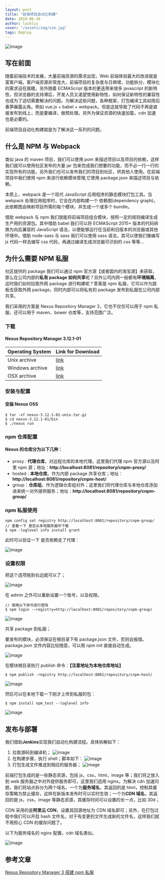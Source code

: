 ```yaml
---
layout: post
title: "前端项目自动化构建"
date: 2019-06-18
author: lucklcy
cover: "/assets/img/vim.jpg"
tags: Deploy
---
```


![image](/assets/img/deploy/001.png)

## 写在前面

随着前端技术的发展，大量前端资源的需求出现，Web 前端体验最大的改进就是富客户端，客户端资源非常庞大，前端项目的复杂度与日俱增，功能拆分，模块化的需求迫在眉睫。另外随着 ECMAScript 版本的更迭带来很多 javascript 的新特性，但浏览器的支持滞后，开发人员又渴望使用新特性，如何保证新特性的兼容性也成为了迫切需要解决的问题。为解决这些问题，各种框架，打包编译工具如雨后春笋展露尖角。例如 vue.js + babel + webpack。但是这就导致了代码不再是直接发布到线上，而是要编译，做预处理。另外为保证资源的快速加载，cdn 加速也是必要的。

前端项目自动化构建就是为了解决这一系列的问题。

## 什么是 NPM 与 Webpack

类似 java 的 maven 项目，我们可以使用 pom 来描述项目以及项目的依赖，这样我们就可以使用社区发布的大量 jar 包来完成我们想要的功能，而不必一行一行的实现所有的功能，另外我们也可以发布我们的项目到社区，供其他人使用。在前端项目中我们使用 npm 来进行依赖模块管理,它使用 package.json 来描述项目与依赖。

本质上，webpack 是一个现代 JavaScript 应用程序的静态模块打包工具。当 webpack 处理应用程序时，它会在内部构建一个 依赖图(dependency graph)，此依赖图会映射项目所需的每个模块，并生成一个或多个 bundle。

借助 webpack 与 npm 我们就能将前端项目组合模块，按照一定的规则编译生成生产用的资源包。其中借助 babel 我们可以将 ECMAScript 2015+ 版本的代码转换为向后兼容的 JavaScript 语法，以便能够运行在当前和旧版本的浏览器或其他环境中。借助 node-sass 与 sass 我们可以使用 sass 语法，其可以使我们像编写 js 代码一样去编写 css 代码，再通过编译生成浏览器可识别的 css 等等...

## 为什么需要 NPM 私服

社区提供的 package 我们可以通过 npm 官方源【或者国内的淘宝源】来获取，那么在公司内部的**私有 package 如何共享**呢？另外公司内网一般都有**环境隔离**，这时我们如何拉取外网 package 进行构建呢？答案是 npm 私服，它可以作为跳板去获取外网 package，同时内部可以将私有的 package 发布到私服在公司内部共享。

我们采用的方案是 Nexus Repository Manager 3，它也不仅仅可以用于 npm 私服，还可以用于 maven、bower 仓库等，支持范围广泛。

### 下载

#### Nexus Repository Manager 3.12.1-01

| Operating System | Link for Download                                                        |
| ---------------- | ------------------------------------------------------------------------ |
| Unix archive     | [link](http://download.sonatype.com/nexus/3/nexus-3.12.1-01-unix.tar.gz) |
| Windows archive  | [link](http://download.sonatype.com/nexus/3/nexus-3.12.1-01-win64.zip)   |
| OSX archive      | [link](http://download.sonatype.com/nexus/3/nexus-3.12.1-01-mac.tgz)     |

### 安装与配置

#### 安装 Nexus OSS

```
$ tar -xf nexus-3.12.1-01-unix.tar.gz
$ cd nexus-3.12.1-01/bin
$ ./nexus run
```

### npm 仓库配置

#### Nexus 的仓库分为以下几种：

- proxy : **代理仓库**，对远程仓库的本地代理。这里我们代理 npm 官方源以及阿里 npm 源；地址：**http://localhost:8081/repository/cnpm-proxy/**
- hosted : **本地仓库**。作为内部 package 共享仓库；地址：**http://localhost:8081/repository/cnpm-host/**
- group：**仓库组**，作为逻辑仓库组对外；这里我们将代理仓库与本地仓库添加进来统一对外提供服务；地址：**http://localhost:8081/repository/cnpm-group/**

### npm 私服使用

```
npm config set registry http://localhost:8081/repository/cnpm-group/
// 查看一下 是否从本地服务器中下载
$ npm -loglevel info install grunt
```

此时可以验证一下 是否依赖走了代理：

![image](/assets/img/deploy/002.png)

### 设置权限

把这个选项拖到右边就可以了；

![image](/assets/img/deploy/003.png)

在 admin 之外可以重新设置一个账号，以及权限。

```
// 使用以下命令进行登陆
$ npm login -–registry=http://localhost:8081/repository/cnpm-group/
```

![image](/assets/img/deploy/004.png)

共享 package 到私服；

要发布的模块，必须保证在根目录下有 package.json 文件，否则会报错。package.json 文件内容比较随意，可以用 npm init 直接自动生成。

![image](/assets/img/deploy/005.png)

在模块根目录执行 publish 命令：**【注意地址为本地仓库地址】**

```
$ npm publish -registry http://localhost:8081/repository/cnpm-host/
```

![image](/assets/img/deploy/006.png)

然后可以在本地下载一下刚才上传到私服的包：

```
$ npm install npm_test --loglevel info
```

![image](/assets/img/deploy/007.png)

## 发布与部署

我们借助**Jenkins**实现我们自动化构建流程。具体拆解如下：

1. 拉取源码到编译机；
   ![image](/assets/img/deploy/009.png)
2. 在构建步骤，执行 shell；脚本如下：
   ![image](/assets/img/deploy/010.png)
3. 打包生成文件推送到相应的服务器；
   ![image](/assets/img/deploy/011.png)

前端打包生成的是一些静态资源，包括 js，css，html，image 等；我们将之放入到 web 服务器之中对外提供服务即可，这里我们选用 nginx。为解决 cdn 加速问题，我们将站点拆分为两个域名，一个为**服务域名**，其返回的是 html，控制其缓存策略为禁止缓存，这样在新版本发布时可以实时生效；一个为**CDN 域名**，其返回的是 js，css，image 等静态资源，其缓存时间可以设置的长一点，比如 30d；

CDN 采用的是**阿里云 CDN**，设置其回源地址为 CDN 域名即可；另外，在打包过程中我们可以开启 hash 文件名，对于有变更的文件生成新的文件名，这样我们就不用担心 CDN 的缓存问题了。

以下为服务域名的 nginx 配置，cdn 域名类似。

![image](/assets/img/deploy/008.png)

## 参考文章

[Nexus Repository Manager 3 搭建 npm 私服](https://zhuanlan.zhihu.com/p/35907412)
